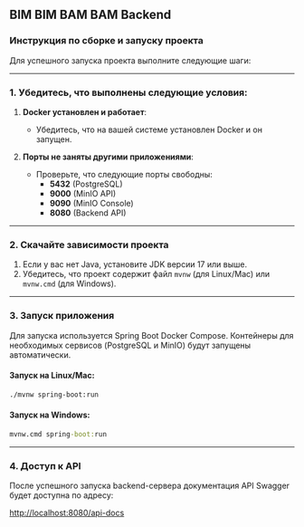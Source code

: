 ## BIM BIM BAM BAM Backend

### Инструкция по сборке и запуску проекта

Для успешного запуска проекта выполните следующие шаги:

---

### 1. Убедитесь, что выполнены следующие условия:

1. **Docker установлен и работает**:
   - Убедитесь, что на вашей системе установлен Docker и он запущен.

2. **Порты не заняты другими приложениями**:
   - Проверьте, что следующие порты свободны:
      - **5432** (PostgreSQL)
      - **9000** (MinIO API)
      - **9090** (MinIO Console)
      - **8080** (Backend API)

---

### 2. Скачайте зависимости проекта

1. Если у вас нет Java, установите JDK версии 17 или выше.
2. Убедитесь, что проект содержит файл `mvnw` (для Linux/Mac) или `mvnw.cmd` (для Windows).

---

### 3. Запуск приложения

Для запуска используется Spring Boot Docker Compose. Контейнеры для необходимых сервисов (PostgreSQL и MinIO) будут запущены автоматически.

#### Запуск на Linux/Mac:
```bash
./mvnw spring-boot:run
```

#### Запуск на Windows:
```cmd
mvnw.cmd spring-boot:run
```

---

### 4. Доступ к API

После успешного запуска backend-сервера документация API Swagger будет доступна по адресу:

[http://localhost:8080/api-docs](http://localhost:8080/api-docs)
